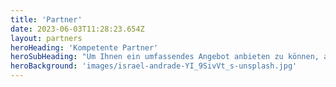 ```yaml
---
title: 'Partner'
date: 2023-06-03T11:28:23.654Z
layout: partners
heroHeading: 'Kompetente Partner'
heroSubHeading: "Um Ihnen ein umfassendes Angebot anbieten zu können, arbeiten wir mit kompetenten Partnern zusammen."
heroBackground: 'images/israel-andrade-YI_9SivVt_s-unsplash.jpg'
---
```


